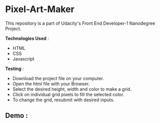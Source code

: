 # Pixel-Art-Maker
This repository is a part of Udacity's Front End Developer-1 Nanodegree Project.

**Technologies Used** :
* HTML
* CSS
* Javascript

**Testing** :
* Download the project file on your computer.
* Open the html file with your Browser.
* Select the desired height, width and color to make a grid.
* Click on individual grid pixels to fill the selected color.
* To change the grid, resubmit with desired inputs.

## Demo :

